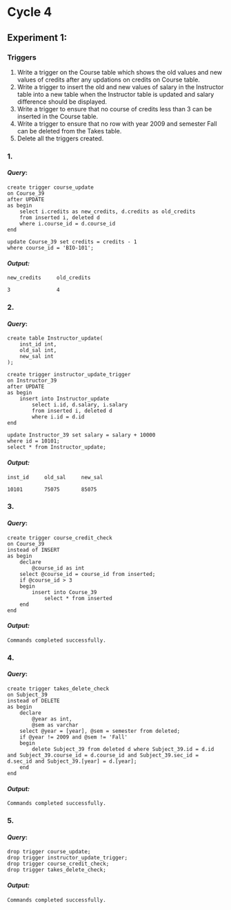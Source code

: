 # Cycle 4

## Experiment 1:

### **Triggers**

1. Write a trigger on the Course table which shows the old values and new values of credits after any updations on credits on Course table.
2. Write a trigger to insert the old and new values of salary in the Instructor table into a new table when the Instructor table is updated and salary difference should be displayed.
3. Write a trigger to ensure that no course of credits less than 3 can be inserted in the Course table.
4. Write a trigger to ensure that no row with year 2009 and semester Fall can be deleted from the Takes table.
5. Delete all the triggers created.

### 1.

#### _Query_:

```
create trigger course_update 
on Course_39
after UPDATE 
as begin
    select i.credits as new_credits, d.credits as old_credits
    from inserted i, deleted d
    where i.course_id = d.course_id
end

update Course_39 set credits = credits - 1
where course_id = 'BIO-101';
```

#### _Output:_

```
new_credits	    old_credits

3	            4
```

### 2.

#### _Query_:

```
create table Instructor_update(
    inst_id int,
    old_sal int,
    new_sal int
);

create trigger instructor_update_trigger
on Instructor_39
after UPDATE 
as begin
    insert into Instructor_update 
        select i.id, d.salary, i.salary
        from inserted i, deleted d
        where i.id = d.id
end

update Instructor_39 set salary = salary + 10000
where id = 10101;
select * from Instructor_update;
```

#### _Output:_

```
inst_id	    old_sal	    new_sal

10101	    75075	    85075
```

### 3.

#### _Query_:

```
create trigger course_credit_check 
on Course_39
instead of INSERT 
as begin
    declare
        @course_id as int
    select @course_id = course_id from inserted;
    if @course_id > 3
    begin
        insert into Course_39
            select * from inserted
    end
end
```

#### _Output:_

```
Commands completed successfully. 
```

### 4.

#### _Query_:

```
create trigger takes_delete_check 
on Subject_39
instead of DELETE 
as begin
    declare
        @year as int,
        @sem as varchar
    select @year = [year], @sem = semester from deleted;
    if @year != 2009 and @sem != 'Fall'
    begin
        delete Subject_39 from deleted d where Subject_39.id = d.id and Subject_39.course_id = d.course_id and Subject_39.sec_id = d.sec_id and Subject_39.[year] = d.[year];
    end
end
```

#### _Output:_

```
Commands completed successfully. 
```

### 5.

#### _Query_:

```
drop trigger course_update;
drop trigger instructor_update_trigger;
drop trigger course_credit_check;
drop trigger takes_delete_check;
```

#### _Output:_

```
Commands completed successfully. 
```